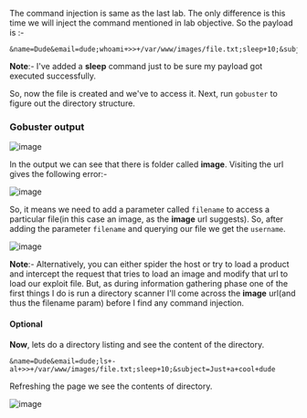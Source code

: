 The command injection is same as the last lab. The only difference is this time we will inject the command mentioned in lab objective. So the payload is :-

```
&name=Dude&email=dude;whoami+>>+/var/www/images/file.txt;sleep+10;&subject=Just+a+cool+dude
```

**Note**:- I've added a **sleep** command just to be sure my payload got executed successfully.


So, now the file is created and we've to access it. Next, run `gobuster` to figure out the directory structure.

### Gobuster output

![image](https://user-images.githubusercontent.com/86168235/128371378-fefa4eca-20d0-41b5-a70f-6b9b38b48d97.png)

In the output we can see that there is folder called **image**. Visiting the url gives the following error:-

![image](https://user-images.githubusercontent.com/86168235/128371570-a21b8ced-29dc-43ce-a764-f3873e0553ad.png)

So, it means we need to add a parameter called `filename` to access a particular file(in this case an image, as the **image** url suggests). So, after adding the parameter `filename` and querying our file we get the `username`.

![image](https://user-images.githubusercontent.com/86168235/128371851-b4529350-9144-4885-8834-6c1442400bfb.png)

**Note**:- Alternatively, you can either spider the host or try to load a product and intercept the request that tries to load an image and modify that url to load our exploit file. But, as during information gathering phase one of the first things I do is run a directory scanner I'll come across the **image** url(and thus the filename param) before I find any command injection.

#### Optional

**Now**, lets do a directory listing and see the content of the directory.

```
&name=Dude&email=dude;ls+-al+>>+/var/www/images/file.txt;sleep+10;&subject=Just+a+cool+dude
```
Refreshing the page we see the contents of directory.

![image](https://user-images.githubusercontent.com/86168235/128372547-17c6eff7-ce30-432c-956e-2b7a91ae6140.png)

